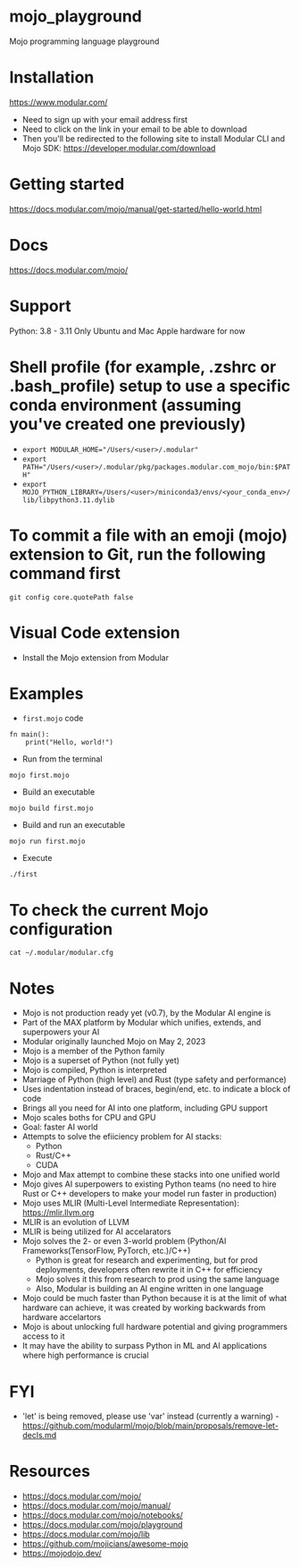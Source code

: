 # mojo_playground
Mojo programming language playground

# Installation
https://www.modular.com/
- Need to sign up with your email address first
- Need to click on the link in your email to be able to download
- Then you'll be redirected to the following site to install Modular CLI and Mojo SDK: https://developer.modular.com/download

# Getting started
https://docs.modular.com/mojo/manual/get-started/hello-world.html


# Docs
https://docs.modular.com/mojo/

# Support
Python: 3.8 - 3.11
Only Ubuntu and Mac Apple hardware for now

# Shell profile (for example, .zshrc or .bash_profile) setup to use a specific conda environment (assuming you've created one previously)
- `export MODULAR_HOME="/Users/<user>/.modular"`
- `export PATH="/Users/<user>/.modular/pkg/packages.modular.com_mojo/bin:$PATH"`
- `export MOJO_PYTHON_LIBRARY=/Users/<user>/miniconda3/envs/<your_conda_env>/lib/libpython3.11.dylib`

# To commit a file with an emoji (mojo) extension to Git, run the following command first
`git config core.quotePath false`

# Visual Code extension
- Install the Mojo extension from Modular

# Examples
- `first.mojo` code
```
fn main():
    print("Hello, world!")
```

- Run from the terminal
```
mojo first.mojo
```

- Build an executable
```
mojo build first.mojo
```
- Build and run an executable
```
mojo run first.mojo
```
- Execute
```
./first
```

# To check the current Mojo configuration
```
cat ~/.modular/modular.cfg
```

# Notes
- Mojo is not production ready yet (v0.7), by the Modular AI engine is
- Part of the MAX platform by Modular which unifies, extends, and superpowers your AI
- Modular originally launched Mojo on May 2, 2023
- Mojo is a member of the Python family
- Mojo is a superset of Python (not fully yet)
- Mojo is compiled, Python is interpreted
- Marriage of Python (high level) and Rust (type safety and performance)
- Uses indentation instead of braces, begin/end, etc. to indicate a block of code
- Brings all you need for AI into one platform, including GPU support
- Mojo scales boths for CPU and GPU
- Goal: faster AI world
- Attempts to solve the efiiciency problem for AI stacks:
  - Python
  - Rust/C++
  - CUDA
- Mojo and Max attempt to combine these stacks into one unified world
- Mojo gives AI superpowers to existing Python teams (no need to hire Rust or C++ developers to make your model run faster in production)
- Mojo uses MLIR (Multi-Level Intermediate Representation): https://mlir.llvm.org
- MLIR is an evolution of LLVM
- MLIR is being utilized for AI accelarators
- Mojo solves the 2- or even 3-world problem (Python/AI Frameworks(TensorFlow, PyTorch, etc.)/C++)
   - Python is great for research and experimenting, but for prod deployments, developers often rewrite it in C++ for efficiency
   - Mojo solves it this from research to prod using the same language
   - Also, Modular is building an AI engine written in one language
- Mojo could be much faster than Python because it is at the limit of what hardware can achieve, it was created by   working backwards from hardware accelartors
- Mojo is about unlocking full hardware potential and giving programmers access to it
- It may have the ability to surpass Python in ML and AI applications where high performance is crucial

# FYI
- 'let' is being removed, please use 'var' instead (currently a warning) - https://github.com/modularml/mojo/blob/main/proposals/remove-let-decls.md 


# Resources
- https://docs.modular.com/mojo/
- https://docs.modular.com/mojo/manual/
- https://docs.modular.com/mojo/notebooks/
- https://docs.modular.com/mojo/playground
- https://docs.modular.com/mojo/lib
- https://github.com/mojicians/awesome-mojo
- https://mojodojo.dev/
